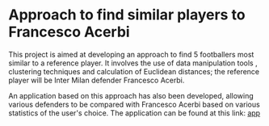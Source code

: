 # **Approach to find similar players to Francesco Acerbi**

This project is aimed at developing an approach to find 5 footballers most similar to a reference player. It involves the use of data manipulation tools , clustering techniques and calculation of Euclidean distances; the reference player will be Inter Milan defender Francesco Acerbi.

An application based on this approach has also been developed, allowing various defenders to be compared with Francesco Acerbi based on various statistics of the user's choice. The application can be found at this link: [app](https://footballerscomparationalgorithm-hz5y4di5t2uuawexugz3ws.streamlit.app/) 


